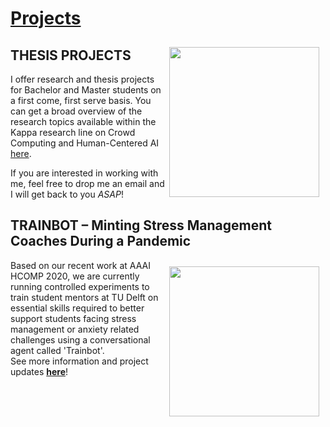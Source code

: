 # <a href="kappa">Projects </a>

<img src="https://images.unsplash.com/photo-1494059980473-813e73ee784b?ixlib=rb-1.2.1&ixid=eyJhcHBfaWQiOjEyMDd9&auto=format&fit=crop&w=1349&q=80"  alt="" width="240" style="padding-right:10px;padding-top:10px" align="right">

## THESIS PROJECTS 
I offer research and thesis projects for Bachelor and Master students on a first come, first serve basis. You can get a broad overview of the research topics available within the Kappa research line on Crowd Computing and Human-Centered AI <a href="kappa">here</a>.

If you are interested in working with me, feel free to drop me an email and I will get back to you *ASAP*!


## TRAINBOT – Minting Stress Management Coaches During a Pandemic

<img src="https://images.unsplash.com/photo-1533537841959-705741f3d3a5?ixlib=rb-1.2.1&ixid=eyJhcHBfaWQiOjEyMDd9&auto=format&fit=crop&w=1355&q=80"  alt="" width="240" style="padding-right:10px;padding-top:10px" align="right">

Based on our recent work at AAAI HCOMP 2020, we are currently running controlled experiments to train student mentors at TU Delft on essential skills required to better support students facing stress management or anxiety related challenges using a conversational agent called 'Trainbot'. 
<br>
See more information and project updates <b>[here](https://www.tudelft.nl/en/covid/wellbeing/#c658807)</b>!
